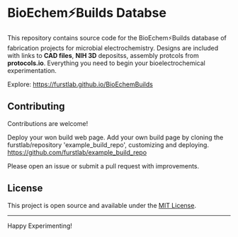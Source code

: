 # BioEchem⚡Builds Databse

This repository contains source code for the BioEchem⚡Builds database of fabrication projects for microbial electrochemistry. Designs are included with links to **CAD files**, **NIH 3D** depositss, assembly protcols from **protocols.io**. Everything you need to begin your bioelectrochemical experimentation.

Explore: https://furstlab.github.io/BioEchemBuilds

## Contributing

Contributions are welcome!

Deploy your won build web page.
Add your own build page by cloning the furstlab/repository 'example_build_repo', customizing and deploying.
https://github.com/furstlab/example_build_repo 

Please open an issue or submit a pull request with improvements.

## License

This project is open source and available under the [MIT License](LICENSE).

---

Happy Experimenting!
